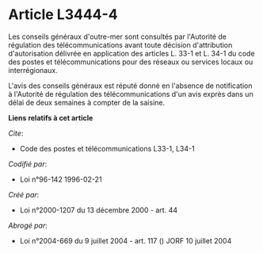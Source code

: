 # Article L3444-4

Les conseils généraux d'outre-mer sont consultés par l'Autorité de régulation des télécommunications avant toute décision
d'attribution d'autorisation délivrée en application des articles L. 33-1 et L. 34-1 du code des postes et télécommunications
pour des réseaux ou services locaux ou interrégionaux.

L'avis des conseils généraux est réputé donné en l'absence de notification à l'Autorité de régulation des télécommunications
d'un avis exprès dans un délai de deux semaines à compter de la saisine.

**Liens relatifs à cet article**

_Cite_:

  - Code des postes et télécommunications L33-1, L34-1

_Codifié par_:

  - Loi n°96-142 1996-02-21

_Créé par_:

  - Loi n°2000-1207 du 13 décembre 2000 - art. 44

_Abrogé par_:

  - Loi n°2004-669 du 9 juillet 2004 - art. 117 () JORF 10 juillet 2004
